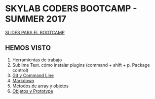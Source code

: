 <h1>SKYLAB CODERS BOOTCAMP - SUMMER 2017</h1>

<a href="https://skylabcoders.github.io/bootcamp-julio2017/">SLIDES PARA EL BOOTCAMP</a>





<h2>HEMOS VISTO</h2>

<ol>
<li> Herramientas de trabajo</li>
<li> Sublime Text. cómo instalar plugins (command + shift + p. Package control)</li>
<li><a href="https://github.com/jovihu10/skylab_bootcamp2017/blob/master/COURSE/week1/git_readme.md">Git y Command Line</a></li>
<li><a href="https://github.com/jovihu10/skylab_bootcamp2017/blob/master/COURSE/week1/git_readme.md">Markdown</a></li>
<li><a href="https://github.com/jovihu10/skylab_bootcamp2017/blob/master/COURSE/week1/metodosArray.md">Métodos de array y objetos</a></li>
<li><a href="https://github.com/jovihu10/skylab_bootcamp2017/blob/master/COURSE/week1/objetos_y_prototype.md">Objetos y Prototype</a></li>
</ol>
<br>


